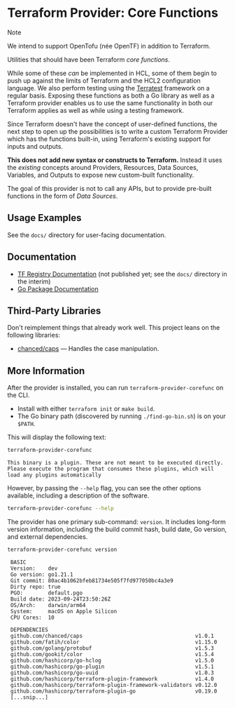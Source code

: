 # Terraform Provider: Core Functions

> [!NOTE]
> We intend to support OpenTofu (née OpenTF) in addition to Terraform.

Utilities that should have been Terraform _core functions_.

While some of these _can_ be implemented in HCL, some of them begin to push up against the limits of Terraform and the HCL2 configuration language. We also perform testing using the [Terratest](https://terratest.gruntwork.io) framework on a regular basis. Exposing these functions as both a Go library as well as a Terraform provider enables us to use the same functionality in both our Terraform applies as well as while using a testing framework.

Since Terraform doesn't have the concept of user-defined functions, the next step to open up the possibilities is to write a custom Terraform Provider which has the functions built-in, using Terraform's existing support for inputs and outputs.

**This does not add new syntax or constructs to Terraform.** Instead it uses the _existing_ concepts around Providers, Resources, Data Sources, Variables, and Outputs to expose new custom-built functionality.

The goal of this provider is not to call any APIs, but to provide pre-built functions in the form of _Data Sources_.

## Usage Examples

See the `docs/` directory for user-facing documentation.

## Documentation

* [TF Registry Documentation](https://registry.terraform.io/providers/northwood-labs/corefunc/) (not published yet; see the `docs/` directory in the interim)
* [Go Package Documentation](https://pkg.go.dev/github.com/northwood-labs/terraform-provider-corefunc)

## Third-Party Libraries

Don't reimplement things that already work well. This project leans on the following libraries:

* [chanced/caps](https://github.com/chanced/caps) — Handles the case manipulation.

## More Information

After the provider is installed, you can run `terraform-provider-corefunc` on the CLI.

* Install with either `terraform init` or `make build`.
* The Go binary path (discovered by running `./find-go-bin.sh`) is on your `$PATH`.

This will display the following text:

```bash
terraform-provider-corefunc
```

```plain
This binary is a plugin. These are not meant to be executed directly.
Please execute the program that consumes these plugins, which will
load any plugins automatically
```

However, by passing the `--help` flag, you can see the other options available, including a description of the software.

```bash
terraform-provider-corefunc --help
```

The provider has one primary sub-command: `version`. It includes long-form version information, including the build commit hash, build date, Go version, and external dependencies.

```bash
terraform-provider-corefunc version
```

```plain
 BASIC
 Version:    dev
 Go version: go1.21.1
 Git commit: 80ac4b1062bfeb81734e505f7fd977050bc4a3e9
 Dirty repo: true
 PGO:        default.pgo
 Build date: 2023-09-24T23:50:26Z
 OS/Arch:    darwin/arm64
 System:     macOS on Apple Silicon
 CPU Cores:  10

 DEPENDENCIES
 github.com/chanced/caps                                    v1.0.1
 github.com/fatih/color                                     v1.15.0
 github.com/golang/protobuf                                 v1.5.3
 github.com/gookit/color                                    v1.5.4
 github.com/hashicorp/go-hclog                              v1.5.0
 github.com/hashicorp/go-plugin                             v1.5.1
 github.com/hashicorp/go-uuid                               v1.0.3
 github.com/hashicorp/terraform-plugin-framework            v1.4.0
 github.com/hashicorp/terraform-plugin-framework-validators v0.12.0
 github.com/hashicorp/terraform-plugin-go                   v0.19.0
 [...snip...]
```
